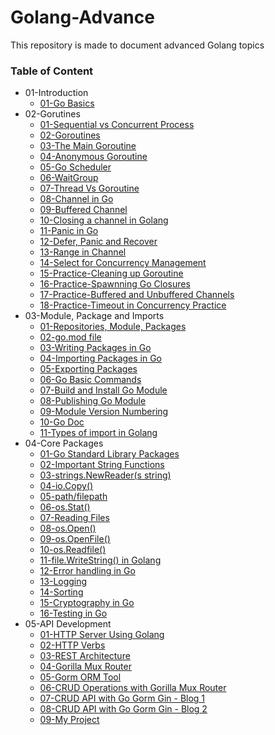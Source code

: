 # Golang-Advance
This repository is made to document advanced Golang topics

### Table of Content
* 01-Introduction
    * [01-Go Basics](https://github.com/nilanjanb3/golang.git)
* 02-Gorutines
    * [01-Sequential vs Concurrent Process](https://blog.bitsrc.io/sequential-vs-concurrent-vs-parallelism-87d1907e5be0)
    * [02-Goroutines](https://www.freecodecamp.org/news/concurrent-programming-in-go/)
    * [03-The Main Goroutine](https://www.educative.io/answers/what-is-a-goroutine)
    * [04-Anonymous Goroutine](https://www.tutorialspoint.com/anonymous-goroutines-in-golang)
    * [05-Go Scheduler](https://www.kelche.co/blog/go/golang-scheduling/)
    * [06-WaitGroup](https://www.geeksforgeeks.org/using-waitgroup-in-golang/)
    * [07-Thread Vs Goroutine](https://www.tutorialspoint.com/goroutine-vs-thread-in-golang)
    * [08-Channel in Go](https://www.geeksforgeeks.org/channel-in-golang/)
    * [09-Buffered Channel](https://www.geeksforgeeks.org/buffered-channel-in-golang/)
    * [10-Closing a channel in Golang](https://www.scaler.com/topics/golang/closing-the-channel-in-golang/)
    * [11-Panic in Go](https://www.geeksforgeeks.org/panic-in-golang/)
    * [12-Defer, Panic and Recover](https://go.dev/blog/defer-panic-and-recover)
    * [13-Range in Channel](https://techwasti.com/range-over-channel-in-go-lang)
    * [14-Select for Concurrency Management](https://www.geeksforgeeks.org/select-statement-in-go-language/)
    * [15-Practice-Cleaning up Goroutine](https://medium.com/codezillas/golang-leaky-goroutines-and-how-to-clean-them-30b505417028)
    * [16-Practice-Spawnning Go Closures](./src/07-spawning_goroutine_clousures.go)
    * [17-Practice-Buffered and Unbuffered Channels](https://www.scaler.com/topics/golang/buffered-and-unbuffered-channel-in-golang/)
    * [18-Practice-Timeout in Concurrency Practice](https://go.dev/blog/concurrency-timeouts)
* 03-Module, Package and Imports
    * [01-Repositories, Module, Packages](https://www.workfall.com/learning/blog/how-to-use-go-modules-for-package-management/)
    * [02-go.mod file](https://go.dev/doc/modules/gomod-ref)
    * [03-Writing Packages in Go](https://medium.com/mindorks/how-to-create-a-package-in-go-ae4e79b95241)
    * [04-Importing Packages in Go](https://www.digitalocean.com/community/tutorials/importing-packages-in-go)
    * [05-Exporting Packages](https://www.callicoder.com/golang-packages/)
    * [06-Go Basic Commands](https://mayurwadekar2.medium.com/golangs-go-build-command-f471a5e8535d)
    * [07-Build and Install Go Module](https://www.geeksforgeeks.org/how-to-build-and-install-go-program/)
    * [08-Publishing Go Module](https://www.digitalocean.com/community/tutorials/how-to-distribute-go-modules)
    * [09-Module Version Numbering](https://go.dev/doc/modules/version-numbers)
    * [10-Go Doc](https://godocs.io/cmd/go)
    * [11-Types of import in Golang](https://www.geeksforgeeks.org/import-in-golang/)
* 04-Core Packages
    * [01-Go Standard Library Packages](https://pkg.go.dev/std)
    * [02-Important String Functions](https://www.golangprograms.com/golang/string-functions/)
    * [03-strings.NewReader(s string)](https://pkg.go.dev/strings#NewReader)
    * [04-io.Copy()](https://www.geeksforgeeks.org/io-copy-function-in-golang-with-examples/)
    * [05-path/filepath](https://pkg.go.dev/path/filepath)
    * [06-os.Stat()](https://www.golinuxcloud.com/golang-os-stat/)
    * [07-Reading Files](https://gobyexample.com/reading-files)
    * [08-os.Open()](https://pkg.go.dev/os)
    * [09-os.OpenFile()](https://pkg.go.dev/os#OpenFile)
    * [10-os.Readfile()](https://pkg.go.dev/os#ReadFile)
    * [11-file.WriteString() in Golang](https://golangbot.com/write-files/)
    * [12-Error handling in Go](https://go.dev/blog/error-handling-and-go)
    * [13-Logging](https://www.honeybadger.io/blog/golang-logging/)
    * [14-Sorting](https://gobyexample.com/sorting)
    * [15-Cryptography in Go](https://pkg.go.dev/crypto/md5@go1.21.5#example-Sum)
    * [16-Testing in Go](https://go.dev/doc/tutorial/add-a-test)
* 05-API Development
    * [01-HTTP Server Using Golang](https://dev.to/stungnet/making-a-basic-http-server-with-golang-37lk)
    * [02-HTTP Verbs](https://developer.mozilla.org/en-US/docs/Web/HTTP/Methods)
    * [03-REST Architecture](https://www.baeldung.com/cs/rest-architecture)
    * [04-Gorilla Mux Router](https://blog.logrocket.com/routing-go-gorilla-mux/)
    * [05-Gorm ORM Tool](https://gorm.io/docs/connecting_to_the_database.html)
    * [06-CRUD Operations with Gorilla Mux Router](https://pulkitkaushik.medium.com/crud-operations-using-golang-with-gorilla-mux-f1ee6addec4c)
    * [07-CRUD API with Go Gorm Gin - Blog 1](https://cgrant.medium.com/developing-a-simple-crud-api-with-go-gin-and-gorm-df87d98e6ed1)
    * [08-CRUD API with Go Gorm Gin - Blog 2](https://lemoncode21.medium.com/build-a-restful-crud-api-with-golang-gin-and-gorm-e1e976ef5b9f)
    * [09-My Project](https://github.com/nilanjanb3/Go.Products.API)
    
